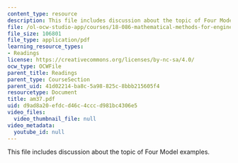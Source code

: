 ```yaml
---
content_type: resource
description: This file includes discussion about the topic of Four Model examples.
file: /ol-ocw-studio-app/courses/18-086-mathematical-methods-for-engineers-ii-spring-2006/d9ad8a20efdcd46c4cccd981bc4306e5_am37.pdf
file_size: 106801
file_type: application/pdf
learning_resource_types:
- Readings
license: https://creativecommons.org/licenses/by-nc-sa/4.0/
ocw_type: OCWFile
parent_title: Readings
parent_type: CourseSection
parent_uid: 41d02214-ba8c-5a98-825c-8bbb215605f4
resourcetype: Document
title: am37.pdf
uid: d9ad8a20-efdc-d46c-4ccc-d981bc4306e5
video_files:
  video_thumbnail_file: null
video_metadata:
  youtube_id: null
---
```

This file includes discussion about the topic of Four Model examples.